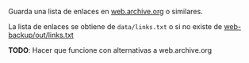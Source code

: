 Guarda una lista de enlaces en [web.archive.org](https://web.archive.org/) o similares.

La lista de enlaces se obtiene de `data/links.txt` o si no existe de [web-backup/out/links.txt](https://raw.githubusercontent.com/15hack/web-backup/main/out/links.txt)

**TODO**: Hacer que funcione con alternativas a web.archive.org
